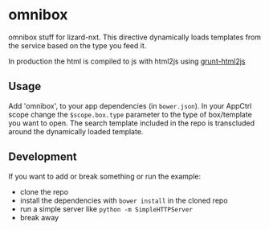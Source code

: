 omnibox
=======

omnibox stuff for lizard-nxt.
This directive dynamically loads templates from the service based on the type you feed it.

In production the html is compiled to js with html2js using [grunt-html2js](https://github.com/karlgoldstein/grunt-html2js)

Usage
-----

Add 'omnibox', to your app dependencies (in `bower.json`). In your AppCtrl scope change the `$scope.box.type` parameter to the type of box/template you want to open. The search template included in the repo is transcluded around the dynamically loaded template.

Development
-----------
If you want to add or break something or run the example:
* clone the repo
* install the dependencies with `bower install` in the cloned repo
* run a simple server like `python -m SimpleHTTPServer`
* break away
